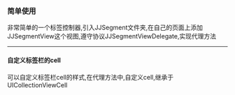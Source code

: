 ### 简单使用 ###
非常简单的一个标签控制器,引入JJSegment文件夹,在自己的页面上添加JJSegmentView这个视图,遵守协议JJSegmentViewDelegate,实现代理方法
***
#### 自定义标签栏的cell ####
可以自定义标签栏cell的样式,在代理方法中,自定义cell,继承于UICollectionViewCell

